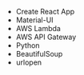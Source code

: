 * Create React App
* Material-UI
* AWS Lambda
* AWS API Gateway
* Python
* BeautifulSoup
* urlopen


